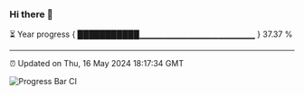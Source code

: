 ### Hi there 👋

⏳ Year progress { ███████████▁▁▁▁▁▁▁▁▁▁▁▁▁▁▁▁▁▁▁ } 37.37 %

---

⏰ Updated on Thu, 16 May 2024 18:17:34 GMT

![Progress Bar CI](https://github.com/liununu/liununu/workflows/Progress%20Bar%20CI/badge.svg)
